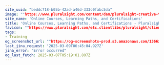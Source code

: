 ```yaml
---
site_uuid: "beddc718-b05b-42ad-a46d-333c0fabc5da"
image: ""https://www.pluralsight.com/content/dam/pluralsight-creative-team/creative_portfolio/dex_unified_website2022program/dex_unified_websitehomeandskills2022project/final/octoberHomepage-socialShareImage1.png""
site_name: 'Online Courses, Learning Paths, and Certifications'
title: 'Online Courses, Learning Paths, and Certifications - Pluralsight'
favicon: ""https://www.pluralsight.com/etc.clientlibs/pluralsight/clientlibs/clientlib-main/resources/images/favicons/android-chrome-192x192.png""
tags:
- Training
og_screenshot_url: ""https://og-screenshots-prod.s3.amazonaws.com/1366x768/80/false/24d84c206f600a905b49a9b52f4d8eb38ba05b6b2e4c31745675c47f797d2452.jpeg""
last_jina_request: '2025-03-09T06:45:04.927Z'
jina_error: "Error occurred"
og_last_fetch: 2025-03-07T05:19:01.807Z
---
```


